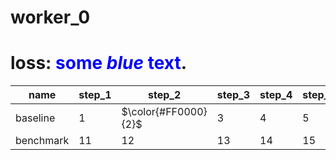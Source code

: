 # worker_0

# loss: <span style="color:blue">some *blue* text</span>.

| name | step_1 | step_2 | step_3 | step_4 | step_5 | step_6 | step_7 |
| ----- | ----- | ----- | ----- | ----- | ----- | ----- | ----- |
| baseline | 1 | $\color{#FF0000}{2}$ | 3 | 4 | 5 | 6 | 7 |
| benchmark | 11 | 12 | 13 | 14 | 15 |
